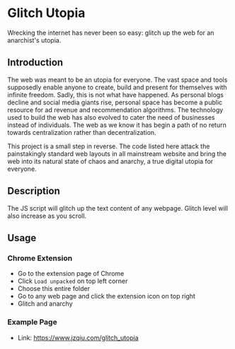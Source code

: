 # Glitch Utopia

Wrecking the internet has never been so easy: glitch up the web for an anarchist's utopia.

## Introduction

The web was meant to be an utopia for everyone. The vast space and tools supposedly enable anyone to create, build and present for themselves with infinite freedom. Sadly, this is not what have happened. As personal blogs decline and social media giants rise, personal space has become a public resource for ad revenue and recommendation algorithms. The technology used to build the web has also evolved to cater the need of businesses instead of individuals. The web as we know it has begin a path of no return towards centralization rather than decentralization.

This project is a small step in reverse. The code listed here attack the painstakingly standard web layouts in all mainstream website and bring the web into its natural state of chaos and anarchy, a true digital utopia for everyone.

## Description

The JS script will glitch up the text content of any webpage. Glitch level will also increase as you scroll. 

## Usage

### Chrome Extension

- Go to the extension page of Chrome
- Click `Load unpacked` on top left corner
- Choose this entire folder
- Go to any web page and click the extension icon on top right
- Glitch and anarchy

### Example Page

- Link: https://www.jzqiu.com/glitch_utopia

